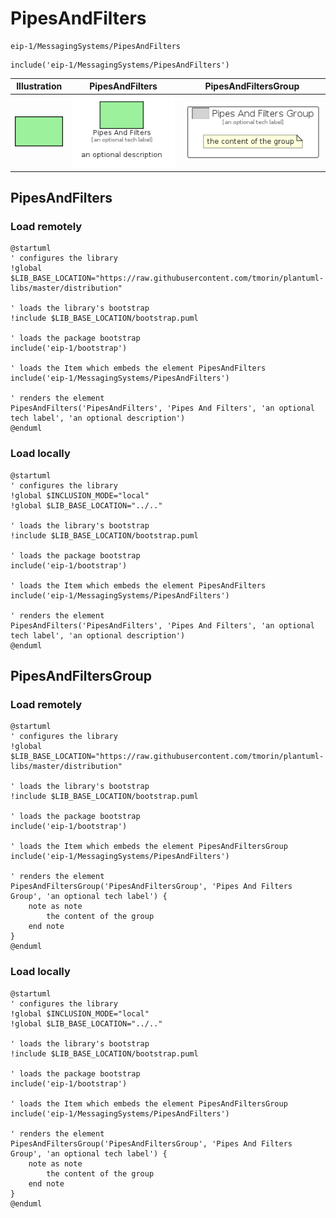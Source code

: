 # PipesAndFilters


```text
eip-1/MessagingSystems/PipesAndFilters
```

```text
include('eip-1/MessagingSystems/PipesAndFilters')
```



| Illustration | PipesAndFilters | PipesAndFiltersGroup |
| :---: | :---: | :---: |
| ![illustration for Illustration](../../eip-1/MessagingSystems/PipesAndFilters.png) | ![illustration for PipesAndFilters](../../eip-1/MessagingSystems/PipesAndFilters.Local.png) | ![illustration for PipesAndFiltersGroup](../../eip-1/MessagingSystems/PipesAndFiltersGroup.Local.png) |




## PipesAndFilters

### Load remotely
```plantuml
@startuml
' configures the library
!global $LIB_BASE_LOCATION="https://raw.githubusercontent.com/tmorin/plantuml-libs/master/distribution"

' loads the library's bootstrap
!include $LIB_BASE_LOCATION/bootstrap.puml

' loads the package bootstrap
include('eip-1/bootstrap')

' loads the Item which embeds the element PipesAndFilters
include('eip-1/MessagingSystems/PipesAndFilters')

' renders the element
PipesAndFilters('PipesAndFilters', 'Pipes And Filters', 'an optional tech label', 'an optional description')
@enduml
```

### Load locally
```plantuml
@startuml
' configures the library
!global $INCLUSION_MODE="local"
!global $LIB_BASE_LOCATION="../.."

' loads the library's bootstrap
!include $LIB_BASE_LOCATION/bootstrap.puml

' loads the package bootstrap
include('eip-1/bootstrap')

' loads the Item which embeds the element PipesAndFilters
include('eip-1/MessagingSystems/PipesAndFilters')

' renders the element
PipesAndFilters('PipesAndFilters', 'Pipes And Filters', 'an optional tech label', 'an optional description')
@enduml
```

## PipesAndFiltersGroup

### Load remotely
```plantuml
@startuml
' configures the library
!global $LIB_BASE_LOCATION="https://raw.githubusercontent.com/tmorin/plantuml-libs/master/distribution"

' loads the library's bootstrap
!include $LIB_BASE_LOCATION/bootstrap.puml

' loads the package bootstrap
include('eip-1/bootstrap')

' loads the Item which embeds the element PipesAndFiltersGroup
include('eip-1/MessagingSystems/PipesAndFilters')

' renders the element
PipesAndFiltersGroup('PipesAndFiltersGroup', 'Pipes And Filters Group', 'an optional tech label') {
    note as note
        the content of the group
    end note
}
@enduml
```

### Load locally
```plantuml
@startuml
' configures the library
!global $INCLUSION_MODE="local"
!global $LIB_BASE_LOCATION="../.."

' loads the library's bootstrap
!include $LIB_BASE_LOCATION/bootstrap.puml

' loads the package bootstrap
include('eip-1/bootstrap')

' loads the Item which embeds the element PipesAndFiltersGroup
include('eip-1/MessagingSystems/PipesAndFilters')

' renders the element
PipesAndFiltersGroup('PipesAndFiltersGroup', 'Pipes And Filters Group', 'an optional tech label') {
    note as note
        the content of the group
    end note
}
@enduml
```


